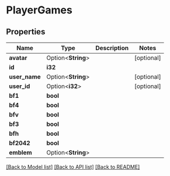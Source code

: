 # PlayerGames

## Properties

Name | Type | Description | Notes
------------ | ------------- | ------------- | -------------
**avatar** | Option<**String**> |  | [optional]
**id** | **i32** |  | 
**user_name** | Option<**String**> |  | [optional]
**user_id** | Option<**i32**> |  | [optional]
**bf1** | **bool** |  | 
**bf4** | **bool** |  | 
**bfv** | **bool** |  | 
**bf3** | **bool** |  | 
**bfh** | **bool** |  | 
**bf2042** | **bool** |  | 
**emblem** | Option<**String**> |  | 

[[Back to Model list]](../README.md#documentation-for-models) [[Back to API list]](../README.md#documentation-for-api-endpoints) [[Back to README]](../README.md)


